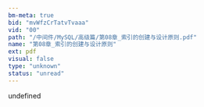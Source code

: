 ```yaml
---
bm-meta: true
bid: "mvWfzCrTatvTvaaa"
vid: "00"
path: "/中间件/MySQL/高级篇/第08章_索引的创建与设计原则.pdf"
name: "第08章_索引的创建与设计原则"
ext: pdf
visual: false
type: "unknown"
status: "unread"
---
```

undefined